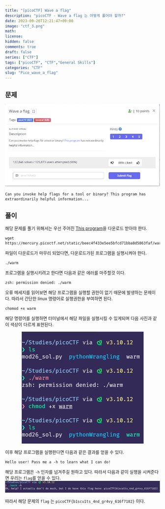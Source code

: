 ```yaml
---
title: "[picoCTF] Wave a flag" 
description: "picoCTF - Wave a flag 는 어떻게 풀어야 할까?" 
date: 2023-09-26T12:21:47+09:00
image: "ctf_3.png" 
math: 
license: 
hidden: false
comments: true
draft: false
series: ["CTF"]
tags: ["picoCTF", "CTF","General Skills"]
categories: "CTF"
slug: "Pico_wave_a_flag"
---
```


## 문제

![](q_3.png)

```
Can you invoke help flags for a tool or binary? This program has extraordinarily helpful information...
```

## 풀이
해당 문제를 풀기 위해서는 우선 주어진 [This program](https://mercury.picoctf.net/static/beec4f433e5ee5bfcd71bba8d5863faf/warm)을 다운로드 받아야 한다.   


```
wget https://mercury.picoctf.net/static/beec4f433e5ee5bfcd71bba8d5863faf/warm
```
파일이 다운로드가 마무리 되었다면, 다운로드가된 프로그램을 실행시켜야 한다.   
```
./warm
```

프로그램을 실행시키려고 한다면 다음과 같은 에러를 마주할것 이다.   

```
zsh: permission denied: ./warm
```

오류 메세지를 읽어보면 해당 프로그램을 실행할 권한이 없기 때문에 발생하는 문제이다. 따라서 간단한 linux 명령어로 실행권한을 부여하면 된다.   
```
chomod +x warm
```
해당 명령어를 실행하면 터미널에서 해당 파일을 실행시킬 수 있게되며 다음 사진과 같이 색상이 다르게 표현된다.   
<center>

![](img_0.png)

</center>

이후 해당 프로그램을 실행한다면 다음과 같은 결과를 얻을 수 있다.
```
Hello user! Pass me a -h to learn what I can do!
```
해당 프로그램은 `-h` 인자를 넘겨주길 원하고 있다. 따라서 다음과 같이 실행을 시켜준다면 우리는 `flag`를 얻을 수 있다.   
![](a_3.png)

따라서 해당 문제의 `flag` 는 `picoCTF{b1scu1ts_4nd_gr4vy_616f7182}` 이다.
